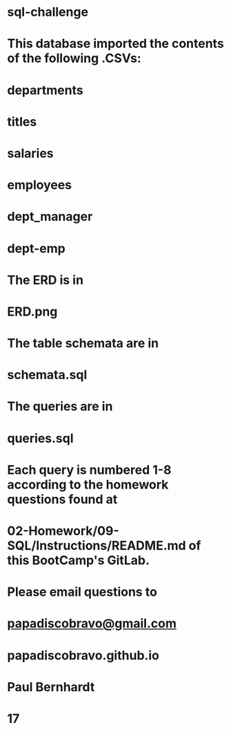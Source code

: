 # sql-challenge
#
# This database imported the contents of the following .CSVs:
# departments
# titles
# salaries
# employees
# dept_manager
# dept-emp
#
#
# The ERD is in
# ERD.png
#
#
# The table schemata are in
# schemata.sql
#
#
# The queries are in
# queries.sql
#
#
# Each query is numbered 1-8 according to the homework questions found at
# 02-Homework/09-SQL/Instructions/README.md of this BootCamp's GitLab.
#
#
# Please email questions to
# papadiscobravo@gmail.com
# 
# papadiscobravo.github.io
#
# Paul Bernhardt
# 17